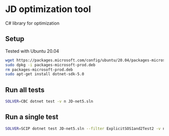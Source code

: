 # JD optimization tool
C# library for optimization

## Setup
Tested with Ubuntu 20.04
~~~bash
wget https://packages.microsoft.com/config/ubuntu/20.04/packages-microsoft-prod.deb -O packages-microsoft-prod.deb
sudo dpkg -i packages-microsoft-prod.deb
rm packages-microsoft-prod.deb
sudo apt-get install dotnet-sdk-5.0
~~~

## Run all tests
~~~bash
SOLVER=CBC dotnet test -v n JD-net5.sln
~~~

## Run a single test
~~~bash
SOLVER=SCIP dotnet test JD-net5.sln --filter ExplicitSOS1and2Test2 -v n
~~~
